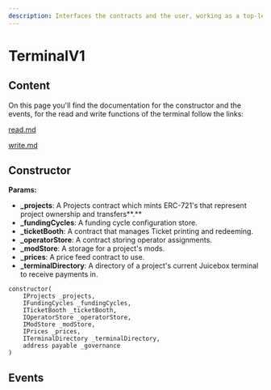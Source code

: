 ```yaml
---
description: Interfaces the contracts and the user, working as a top-level contract.
---
```


# TerminalV1

## Content

On this page you'll find the documentation for the constructor and the events, for the read and write functions of the terminal follow the links:

[read.md](/docs/v4/deprecated/v1/terminalv1/read.md)

[write.md](/docs/v4/deprecated/v1/terminalv1/write.md)

## Constructor

**Params:**

* **_projects**: A Projects contract which mints ERC-721's that represent project ownership and transfers\*\*.\*\*
* **_fundingCycles**: A funding cycle configuration store.
* **_ticketBooth**: A contract that manages Ticket printing and redeeming.
* **_operatorStore**: A contract storing operator assignments.
* **_modStore**: A storage for a project's mods.
* **_prices**: A price feed contract to use.
* **_terminalDirectory**: A directory of a project's current Juicebox terminal to receive payments in.

```
constructor(
    IProjects _projects,
    IFundingCycles _fundingCycles,
    ITicketBooth _ticketBooth,
    IOperatorStore _operatorStore,
    IModStore _modStore,
    IPrices _prices,
    ITerminalDirectory _terminalDirectory,
    address payable _governance
)
```

## Events
